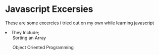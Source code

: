 <h1> Javascript Excersies</h1>

<p> These are some excercies i tried out on my own while learning javascript </p>
<li> They Include; 

 <ul>Sorting an Array</ul>
<ul>Object Oriented Programming</ul>
</li>
